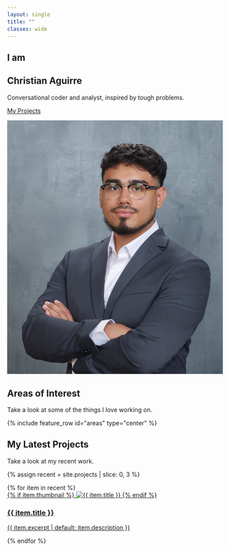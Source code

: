 ```yaml
---
layout: single
title: ""
classes: wide
---
```


<section class="section-white">
  <div class="intro-wrap">
    <div class="intro-left">
      <h2>I am</h2>
      <h1>Christian Aguirre</h1>
      <p>Conversational coder and analyst, inspired by tough problems.</p>
      <p><a class="btn btn--primary" href="/projects/">My Projects</a></p>
    </div>
    <div class="intro-right">
      <img src="/assets/images/headshot.jpg" alt="Christian Aguirre" class="hero-avatar">
    </div>
  </div>
</section>

<section class="section-gray">
  <h2>Areas of Interest</h2>
  <p class="section-sub">Take a look at some of the things I love working on.</p>
  {% include feature_row id="areas" type="center" %}
</section>

<section class="section-white">
  <h2>My Latest Projects</h2>
  <p class="section-sub">Take a look at my recent work.</p>

  {% assign recent = site.projects | slice: 0, 3 %}
  <div class="cards">
    {% for item in recent %}
      <article class="card">
        <a href="{{ item.url | relative_url }}">
          {% if item.thumbnail %}
            <img src="{{ item.thumbnail | relative_url }}" alt="{{ item.title }}">
          {% endif %}
          <h3>{{ item.title }}</h3>
          <p>{{ item.excerpt | default: item.description }}</p>
        </a>
      </article>
    {% endfor %}
  </div>
</section>
